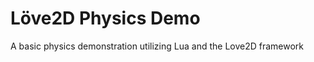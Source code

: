 Löve2D Physics Demo
===========

A basic physics demonstration utilizing Lua and the Love2D framework
